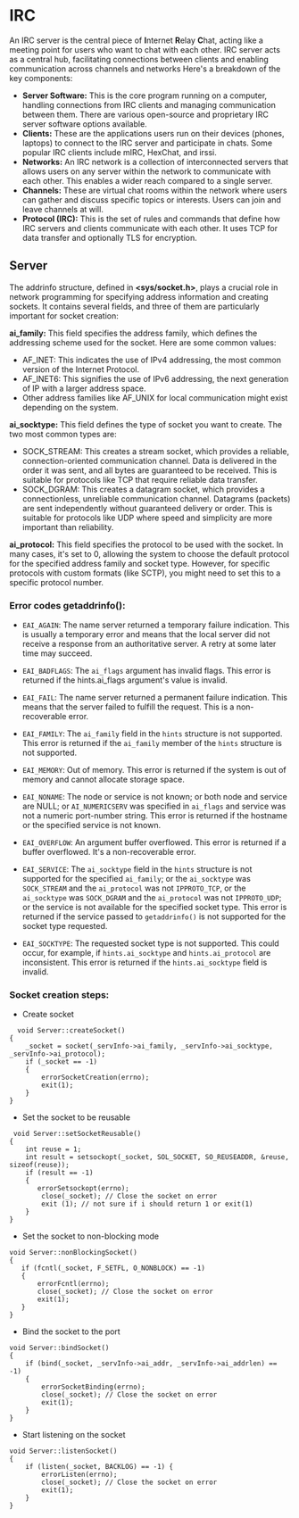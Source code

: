 # IRC
An IRC server is the central piece of **I**nternet **R**elay **C**hat, acting like a meeting point for users who want to chat with each other. IRC server acts as a central hub, facilitating connections between clients and enabling communication across channels 
and networks Here's a breakdown of the key components:
- **Server Software:** This is the core program running on a computer, handling connections from IRC clients and managing communication between them. There are various open-source and proprietary IRC server software options available.
- **Clients:** These are the applications users run on their devices (phones, laptops) to connect to the IRC server and participate in chats. Some popular IRC clients include mIRC, HexChat, and irssi.
- **Networks:** An IRC network is a collection of interconnected servers that allows users on any server within the network to communicate with each other. This enables a wider reach compared to a single server.
- **Channels:** These are virtual chat rooms within the network where users can gather and discuss specific topics or interests. Users can join and leave channels at will.
- **Protocol (IRC):** This is the set of rules and commands that define how IRC servers and clients communicate with each other. It uses TCP for data transfer and optionally TLS for encryption.

## Server
The addrinfo structure, defined in **<sys/socket.h>**, plays a crucial role in network programming for specifying address information and creating sockets. It contains several fields, and three of them are particularly important for socket creation:

**ai_family:**  This field specifies the address family, which defines the addressing scheme used for the socket. Here are some common values:
  - AF_INET: This indicates the use of IPv4 addressing, the most common version of the Internet Protocol.
  - AF_INET6: This signifies the use of IPv6 addressing, the next generation of IP with a larger address space.
  - Other address families like AF_UNIX for local communication might exist depending on the system.

**ai_socktype:** This field defines the type of socket you want to create. The two most common types are:
  - SOCK_STREAM: This creates a stream socket, which provides a reliable, connection-oriented communication channel. Data is delivered in the order it was sent, and all bytes are guaranteed to be received. This is suitable for protocols like TCP that require reliable data transfer.
  - SOCK_DGRAM: This creates a datagram socket, which provides a connectionless, unreliable communication channel. Datagrams (packets) are sent independently without guaranteed delivery or order. This is suitable for protocols like UDP where speed and simplicity are more important than reliability.

**ai_protocol:** This field specifies the protocol to be used with the socket. In many cases, it's set to 0, allowing the system to choose the default protocol for the specified address family and socket type. However, for specific protocols with custom formats (like SCTP), you might need to set this to a specific protocol number.

### Error codes getaddrinfo():

- `EAI_AGAIN`: The name server returned a temporary failure indication. This is usually a temporary error and means that the local server did not receive a response from an authoritative server. A retry at some later time may succeed.

- `EAI_BADFLAGS`: The `ai_flags` argument has invalid flags. This error is returned if the hints.ai_flags argument's value is invalid. 

- `EAI_FAIL`: The name server returned a permanent failure indication. This means that the server failed to fulfill the request. This is a non-recoverable error.

- `EAI_FAMILY`: The `ai_family` field in the `hints` structure is not supported. This error is returned if the `ai_family` member of the `hints` structure is not supported.

- `EAI_MEMORY`: Out of memory. This error is returned if the system is out of memory and cannot allocate storage space.

- `EAI_NONAME`: The node or service is not known; or both node and service are NULL; or `AI_NUMERICSERV` was specified in `ai_flags` and service was not a numeric port-number string. This error is returned if the hostname or the specified service is not known.

- `EAI_OVERFLOW`: An argument buffer overflowed. This error is returned if a buffer overflowed. It's a non-recoverable error.

- `EAI_SERVICE`: The `ai_socktype` field in the `hints` structure is not supported for the specified `ai_family`; or the `ai_socktype` was `SOCK_STREAM` and the `ai_protocol` was not `IPPROTO_TCP`, or the `ai_socktype` was `SOCK_DGRAM` and the `ai_protocol` was not `IPPROTO_UDP`; or the service is not available for the specified socket type. This error is returned if the service passed to `getaddrinfo()` is not supported for the socket type requested.

- `EAI_SOCKTYPE`: The requested socket type is not supported. This could occur, for example, if `hints.ai_socktype` and `hints.ai_protocol` are inconsistent. This error is returned if the `hints.ai_socktype` field is invalid.

### Socket creation steps:
- Create socket
  
```
  void Server::createSocket()
{
    _socket = socket(_servInfo->ai_family, _servInfo->ai_socktype, _servInfo->ai_protocol);
    if (_socket == -1)
    {
        errorSocketCreation(errno);
        exit(1);
    }
}
```

- Set the socket to be reusable

```
 void Server::setSocketReusable()
{
    int reuse = 1; 
    int result = setsockopt(_socket, SOL_SOCKET, SO_REUSEADDR, &reuse, sizeof(reuse));
    if (result == -1) 
    {
       errorSetsockopt(errno); 
        close(_socket); // Close the socket on error
        exit (1); // not sure if i should return 1 or exit(1) 
    }
}
```

- Set the socket to non-blocking mode

```
void Server::nonBlockingSocket()
{
   if (fcntl(_socket, F_SETFL, O_NONBLOCK) == -1)
   {
       errorFcntl(errno);
       close(_socket); // Close the socket on error
       exit(1);
   }
}
```

- Bind the socket to the port

```
void Server::bindSocket()
{
    if (bind(_socket, _servInfo->ai_addr, _servInfo->ai_addrlen) == -1)
    {
        errorSocketBinding(errno);
        close(_socket); // Close the socket on error
        exit(1);
    }
}
```

- Start listening on the socket

```
void Server::listenSocket()
{
    if (listen(_socket, BACKLOG) == -1) {
        errorListen(errno);
        close(_socket); // Close the socket on error
        exit(1);
    }
}
```



